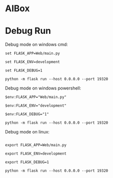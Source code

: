 # AIBox


# Debug Run

Debug mode on windows cmd:

```shell script
set FLASK_APP=Web/main.py

set FLASK_ENV=development

set FLASK_DEBUG=1

python -m flask run --host 0.0.0.0 --port 19320
```

Debug mode on windows powershell:

```shell script
$env:FLASK_APP="Web/main.py"

$env:FLASK_ENV="development"

$env:FLASK_DEBUG="1"

python -m flask run --host 0.0.0.0 --port 19320
```



Debug mode on linux:

```shell script

export FLASK_APP=Web/main.py

export FLASK_ENV=development

export FLASK_DEBUG=1

python -m flask run --host 0.0.0.0 --port 19320
```

